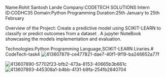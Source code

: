 Name:Rohit Santosh Lande Company:CODETECH SOLUTIONS Intern ID:CODHC35 Domain:Python Programming Duration:25th January to 25th February

Overview of the Project: Create a predictive model using SCIKIT-LEARN to classify or predict outcomes from a dataset . A jupyter NoteBook showcasing the models implementation and evaluation.

Technologies:Python Programming Language,SCIKIT-LEARN Liraries.# CodeTech-task4
![413607879-ce477821-dae7-40f1-9f19-ba246652a77f](https://github.com/user-attachments/assets/b47ff302-7787-4d74-b17a-494a42f75fd7)

![413607890-57702f23-bfb2-473a-8153-40665b3b661c](https://github.com/user-attachments/assets/5251f406-14d4-459f-90ed-74fd23b36704)
![413607893-445308a1-b4bb-4131-b9fa-254fb2840704](https://github.com/user-attachments/assets/09555a65-eb68-4269-b565-7bea9e037202)
